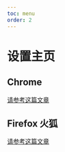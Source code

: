 ```yaml
---
toc: menu
order: 2
---
```


# 设置主页

## Chrome

[请参考这篇文章](https://zhidao.baidu.com/question/694090304443706004.html)

## Firefox 火狐

[请参考这篇文章](https://support.mozilla.org/zh-CN/kb/%E5%A6%82%E4%BD%95%E8%AE%BE%E7%BD%AE%E4%B8%BB%E9%A1%B5)

